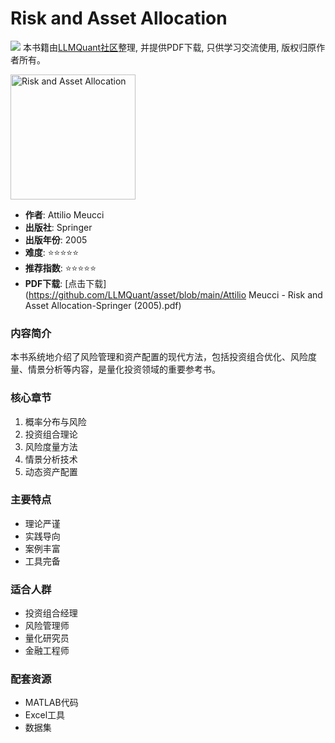 # Risk and Asset Allocation

![](https://fastly.jsdelivr.net/gh/bucketio/img3@main/2024/09/04/1725464231869-e0b2f727-2a0f-4270-bf6c-31ddc350426a.gif)
本书籍由[LLMQuant社区](https://llmquant.com/)整理, 并提供PDF下载, 只供学习交流使用, 版权归原作者所有。

<img src="cover.jpg" alt="Risk and Asset Allocation" width="200"/>

- **作者**: Attilio Meucci
- **出版社**: Springer
- **出版年份**: 2005
- **难度**: ⭐⭐⭐⭐⭐
- **推荐指数**: ⭐⭐⭐⭐⭐
- **PDF下载**: [点击下载](https://github.com/LLMQuant/asset/blob/main/Attilio Meucci - Risk and Asset Allocation-Springer (2005).pdf)

### 内容简介
本书系统地介绍了风险管理和资产配置的现代方法，包括投资组合优化、风险度量、情景分析等内容，是量化投资领域的重要参考书。

### 核心章节
1. 概率分布与风险
2. 投资组合理论
3. 风险度量方法
4. 情景分析技术
5. 动态资产配置

### 主要特点
- 理论严谨
- 实践导向
- 案例丰富
- 工具完备

### 适合人群
- 投资组合经理
- 风险管理师
- 量化研究员
- 金融工程师

### 配套资源
- MATLAB代码
- Excel工具
- 数据集 